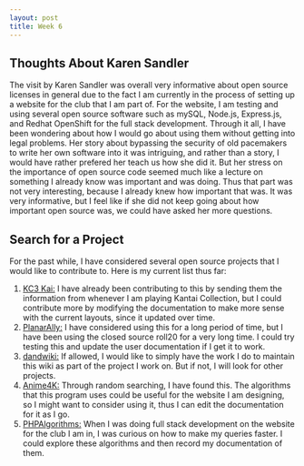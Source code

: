 ```yaml
---
layout: post
title: Week 6
---
```


Thoughts About Karen Sandler
------
The visit by Karen Sandler was overall very informative about open source licenses in general due to the fact I am currently in the process of setting up a website for the club that I am part of.
For the website, I am testing and using several open source software such as mySQL, Node.js, Express.js, and Redhat OpenShift for the full stack development.
Through it all, I have been wondering about how I would go about using them without getting into legal problems.
Her story about bypassing the security of old pacemakers to write her own software into it was intriguing, and rather than a story, I would have rather prefered her teach us how she did it.
But her stress on the importance of open source code seemed much like a lecture on something I already know was important and was doing. 
Thus that part was not very interesting, because I already knew how important that was.
It was very informative, but I feel like if she did not keep going about how important open source was, we could have asked her more questions.

Search for a Project
------
For the past while, I have considered several open source projects that I would like to contribute to. Here is my current list thus far:
1. [KC3 Kai:](https://github.com/KC3Kai/KC3Kai) I have already been contributing to this by sending them the information from whenever I am playing Kantai Collection, but I could contribute more by modifying the documentation to make more sense with the current layouts, since it updated over time.
2. [PlanarAlly:](https://github.com/Kruptein/PlanarAlly) I have considered using this for a long period of time, but I have been using the closed source roll20 for a very long time. I could try testing this and update the user documentation if I get it to work.
3. [dandwiki:](https://www.dandwiki.com/wiki/Main_Page) If allowed, I would like to simply have the work I do to maintain this wiki as part of the project I work on. But if not, I will look for other projects.
4. [Anime4K:](https://github.com/bloc97/Anime4K) Through random searching, I have found this. The algorithms that this program uses could be useful for the website I am designing, so I might want to consider using it, thus I can edit the documentation for it as I go.
5. [PHPAlgorithms:](https://github.com/doganoo/PHPAlgorithms) When I was doing full stack development on the website for the club I am in, I was curious on how to make my queries faster. I could explore these algorithms and then record my documentation of them.
